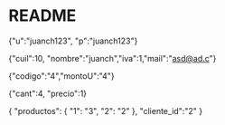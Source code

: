 # README

{"u":"juanch123", "p":"juanch123"}

{"cuil":10, "nombre":"juanch","iva":1,"mail":"asd@ad.c"}

{"codigo":"4","montoU":"4"}

{"cant":4, "precio":1}

{
  "productos": {
    "1": "3",
    "2": "2"
  },
  "cliente_id":"2"
}

